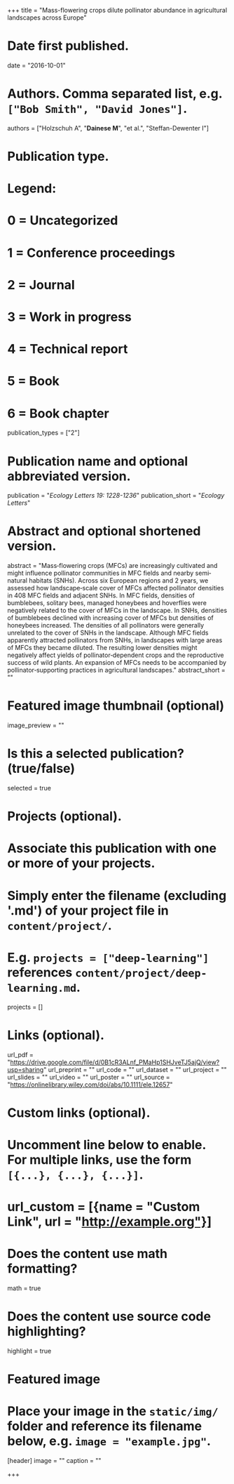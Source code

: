 +++
title = "Mass-flowering crops dilute pollinator abundance in agricultural landscapes across Europe"

# Date first published.
date = "2016-10-01"

# Authors. Comma separated list, e.g. `["Bob Smith", "David Jones"]`.
authors = ["Holzschuh A", "**Dainese M**", "et al.", "Steffan-Dewenter I"]

# Publication type.
# Legend:
# 0 = Uncategorized
# 1 = Conference proceedings
# 2 = Journal
# 3 = Work in progress
# 4 = Technical report
# 5 = Book
# 6 = Book chapter
publication_types = ["2"]

# Publication name and optional abbreviated version.
publication = "*Ecology Letters 19: 1228-1236*"
publication_short = "*Ecology Letters*"

# Abstract and optional shortened version.
abstract = "Mass‐flowering crops (MFCs) are increasingly cultivated and might influence pollinator communities in MFC fields and nearby semi‐natural habitats (SNHs). Across six European regions and 2 years, we assessed how landscape‐scale cover of MFCs affected pollinator densities in 408 MFC fields and adjacent SNHs. In MFC fields, densities of bumblebees, solitary bees, managed honeybees and hoverflies were negatively related to the cover of MFCs in the landscape. In SNHs, densities of bumblebees declined with increasing cover of MFCs but densities of honeybees increased. The densities of all pollinators were generally unrelated to the cover of SNHs in the landscape. Although MFC fields apparently attracted pollinators from SNHs, in landscapes with large areas of MFCs they became diluted. The resulting lower densities might negatively affect yields of pollinator‐dependent crops and the reproductive success of wild plants. An expansion of MFCs needs to be accompanied by pollinator‐supporting practices in agricultural landscapes."
abstract_short = ""

# Featured image thumbnail (optional)
image_preview = ""

# Is this a selected publication? (true/false)
selected = true

# Projects (optional).
#   Associate this publication with one or more of your projects.
#   Simply enter the filename (excluding '.md') of your project file in `content/project/`.
#   E.g. `projects = ["deep-learning"]` references `content/project/deep-learning.md`.
projects = []

# Links (optional).
url_pdf = "https://drive.google.com/file/d/0B1cR3ALnf_PMaHp1SHJveTJ5ajQ/view?usp=sharing"
url_preprint = ""
url_code = ""
url_dataset = ""
url_project = ""
url_slides = ""
url_video = ""
url_poster = ""
url_source = "https://onlinelibrary.wiley.com/doi/abs/10.1111/ele.12657"

# Custom links (optional).
#   Uncomment line below to enable. For multiple links, use the form `[{...}, {...}, {...}]`.
# url_custom = [{name = "Custom Link", url = "http://example.org"}]

# Does the content use math formatting?
math = true

# Does the content use source code highlighting?
highlight = true

# Featured image
# Place your image in the `static/img/` folder and reference its filename below, e.g. `image = "example.jpg"`.
[header]
image = ""
caption = ""

+++
